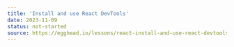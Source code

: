 ```yaml
---
title: 'Install and use React DevTools'
date: 2023-11-09
status: not-started
source: https://egghead.io/lessons/react-install-and-use-react-devtools
---
```

